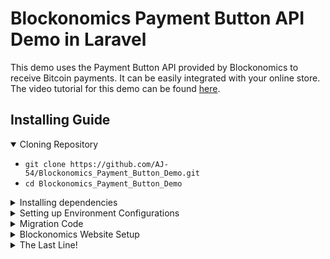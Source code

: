 # Blockonomics Payment Button API Demo in Laravel

This demo uses the Payment Button API provided by Blockonomics to receive Bitcoin payments. It can be easily integrated with your online store. The video tutorial for this demo can be found [here]( https://www.youtube.com/watch?v=1sE2r5tDkNY).

## Installing Guide

<details open>
<summary> Cloning Repository </summary>

* `git clone https://github.com/AJ-54/Blockonomics_Payment_Button_Demo.git`
* `cd Blockonomics_Payment_Button_Demo`

</details>

<details>
<summary> Installing dependencies </summary>

* `composer install`
* `npm install`
* `cp .env.example .env`
* `php artisan key:generate`
* By now, you have installed all the dependencies and also created copy of the .env file.

</details>

<details>
<summary> Setting up Environment Configurations </summary>

* In the .env file, add database information to allow Laravel to connect to the database, fill in the `DB_HOST`, `DB_PORT`, `DB_DATABASE`, `DB_USERNAME`, and `DB_PASSWORD` options to match the credentials of the local database you created. 
* Place your Blockonomics API Key in the `Blockonomics_API` field. This will allow us to run migrations in the next step.

</details>

<details>
<summary> Migration Code </summary>

* `php artisan migrate`
* `php artisan storage:link`

</details>

<details>
<summary> Blockonomics Website Setup </summary>

* Create your payment button from [here](https://www.blockonomics.co/merchants) by going to PAYMENT BUTTONS/URL tab. Get the button code to paste in the html page from step 01.
* Head to [this line](https://github.com/AJ-54/Blockonomics_Payment_Button_Demo/blob/main/resources/views/home.blade.php#L44) and replace the payment button code with your code.
* Go to `OPTIONS` in the PAYMENT BUTTONS/URL tab on [this page](https://www.blockonomics.co/merchants#/page3). You need to setup the `ORDER HOOK URL` and `Redirection URL`.
* To test the code locally, follow instructions from [this](https://www.youtube.com/watch?v=6Ydk32avIgo) video and make sure to place the `<domain>/receive` as your order hook url and `<domain>/home` as redirection url. Here `<domain>` is the domain you get from reverse proxy (Ngrok/localtunnel).
* Please make sure you are using `http` and not `https`. Your domain would be in `https` but place `http` URL in the order hook url and redirection url. 
* Make sure to save your changes!

</details>

<details>
<summary> The Last Line! </summary>

* `php artisan serve`

<p> Now you are all set to locally run the demo! </p>

</details>
